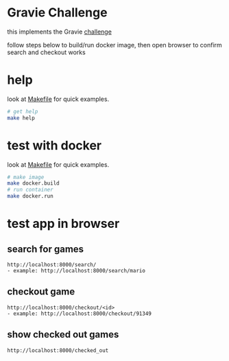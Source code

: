 # Gravie Challenge

this implements the Gravie [challenge](https://github.com/gravieinc/gravie-developer-test)


follow steps below to build/run docker image, 
then open browser to confirm search and checkout works





# help
look at [Makefile](Makefile) for quick examples.
```bash 
# get help
make help
```


# test with docker
look at [Makefile](Makefile) for quick examples.
```bash 
# make image
make docker.build
# run container
make docker.run
```

# test app in browser

## search for games
    http://localhost:8000/search/
    - example: http://localhost:8000/search/mario

## checkout game
    http://localhost:8000/checkout/<id>
    - example: http://localhost:8000/checkout/91349

## show checked out games
    http://localhost:8000/checked_out